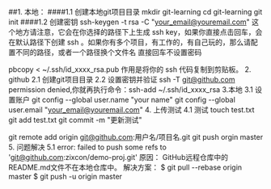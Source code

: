 ##1. 本地：
####1.1 创建本地git项目目录
mkdir git-learning
cd git-learning
git init
####1.2 创建密钥
ssh-keygen -t rsa -C "your_email@youremail.com"
 这个地方请注意，它会在你选择的路径下上生成 ssh key，如果你直接点击回车，会在默认路径下创建 ssh 。如果你有多个项目，有工作的，有自己玩的，那么请配置不同的路径，或者一个路径换个文件名
 直接回车不设置密码

pbcopy < ~/.ssh/id_xxxx_rsa.pub
 作用是将你的 ssh 代码复制到剪贴板。
2. github
2.1 创建git项目目录
2.2 设置密钥并验证
ssh -T git@github.com
 permission denied,你就再执行命令：ssh-add ~/.ssh/id_xxxx_rsa
3.本地
3.1 设置账户
git config --global user.name "your name"
git config --global user.email "your_email@youremail.com"
4. 上传测试
4.1 测试
touch test.txt
git add test.txt
git commit -m "更新测试"

git remote add origin git@github.com:用户名/项目名.git 
git push orgin master
5. 问题解决
5.1 error: failed to push some refs to 'git@github.com:zixcon/demo-proj.git'
原因： 
GitHub远程仓库中的README.md文件不在本地仓库中。 
解决方案：
$ git pull --rebase origin master
$ git push -u origin master
